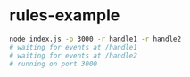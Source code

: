 
# rules-example

```bash
node index.js -p 3000 -r handle1 -r handle2
# waiting for events at /handle1
# waiting for events at /handle2
# running on port 3000
```
